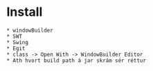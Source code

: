 # Install 
    
    * windowBuilder
    * SWT
    * Swing
    * Egit
    * class -> Open With -> WindowBuilder Editor
    * Ath hvort build path á jar skrám sér réttur
    
